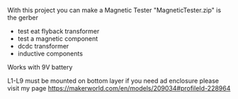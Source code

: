 With this project you can make a Magnetic Tester
"MagneticTester.zip" is the gerber
- test eat flyback transformer
- test a magnetic component
- dcdc transformer
- inductive components

Works with 9V battery

L1-L9 must be mounted on bottom layer
if you need ad enclosure please visit my page https://makerworld.com/en/models/209034#profileId-228964
